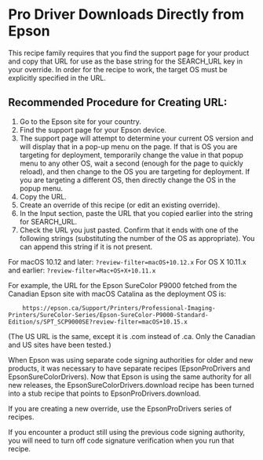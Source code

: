Pro Driver Downloads Directly from Epson
========================================

This recipe family requires that you find the support page for your product and copy that URL for use as the base string for the SEARCH_URL key in your override. In order for the recipe to work, the target OS must be explicitly specified in the URL.

Recommended Procedure for Creating URL:
---------------------------------------
1. Go to the Epson site for your country.
2. Find the support page for your Epson device.
3. The support page will attempt to determine your current OS version and will display that in a pop-up menu on the page. If that is OS you are targeting for deployment, temporarily change the value in that popup menu to any other OS, wait a second (enough for the page to quickly reload), and then change to the OS you are targeting for deployment. If you are targeting a different OS, then directly change the OS in the popup menu. 
4. Copy the URL.
5. Create an override of this recipe (or edit an existing override).
6. In the Input section, paste the URL that you copied earlier into the string for SEARCH_URL.
7. Check the URL you just pasted. Confirm that it ends with one of the following strings (substituting the number of the OS as appropriate). You can append this string if it is not present. 

For macOS 10.12 and later:     `?review-filter=macOS+10.12.x`
For OS X 10.11.x and earlier:  `?review-filter=Mac+OS+X+10.11.x`

For example, the URL for the Epson SureColor P9000 fetched from the Canadian Epson site with macOS Catalina as the deployment OS is:
````
	https://epson.ca/Support/Printers/Professional-Imaging-Printers/SureColor-Series/Epson-SureColor-P9000-Standard-Edition/s/SPT_SCP9000SE?review-filter=macOS+10.15.x
````
(The US URL is the same, except it is .com instead of .ca. Only the Canadian and US sites have been tested.)

When Epson was using separate code signing authorities for older and new products, it was
necessary to have separate recipes (EpsonProDrivers and EpsonSureColorDrivers). Now that 
Epson is using the same authority for all new releases, the EpsonSureColorDrivers.download recipe has been turned into a stub recipe that points to EpsonProDrivers.download.

If you are creating a new override, use the EpsonProDrivers series of recipes.

If you encounter a product still using the previous code signing authority, you will need
to turn off code signature verification when you run that recipe.